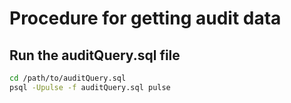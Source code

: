 # Procedure for getting audit data 

## Run the auditQuery.sql file
```sh
cd /path/to/auditQuery.sql
psql -Upulse -f auditQuery.sql pulse
```
